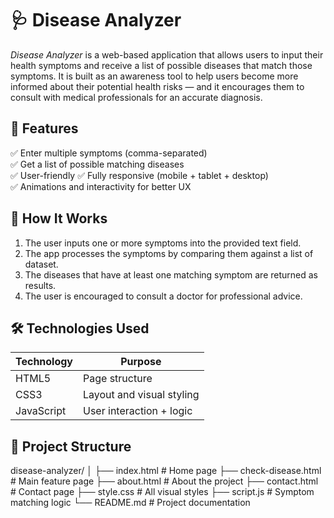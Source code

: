 # 🩺 Disease Analyzer

*Disease Analyzer* is a web-based application that allows users to input their health symptoms and receive a list of possible diseases that match those symptoms. It is built as an awareness tool to help users become more informed about their potential health risks — and it encourages them to consult with medical professionals for an accurate diagnosis.


## 🚀 Features

✅ Enter multiple symptoms (comma-separated)  
✅ Get a list of possible matching diseases   
✅ User-friendly
✅ Fully responsive (mobile + tablet + desktop)  
✅ Animations and interactivity for better UX  

## 🧠 How It Works

1. The user inputs one or more symptoms into the provided text field.
2. The app processes the symptoms by comparing them against a list of dataset.
3. The diseases that have at least one matching symptom are returned as results.
4. The user is encouraged to consult a doctor for professional advice.

## 🛠️ Technologies Used

| Technology | Purpose                    |
|------------|----------------------------|
| HTML5      | Page structure             |
| CSS3       | Layout and visual styling  |
| JavaScript | User interaction + logic   |

## 📁 Project Structure

disease-analyzer/
│
├── index.html # Home page
├── check-disease.html # Main feature page
├── about.html # About the project
├── contact.html # Contact page
├── style.css # All visual styles
├── script.js # Symptom matching logic
└── README.md # Project documentation
